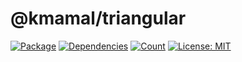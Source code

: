 # @kmamal/triangular

[![Package](https://img.shields.io/npm/v/%2540kmamal%252Ftriangular)](https://www.npmjs.com/package/@kmamal/triangular)
[![Dependencies](https://img.shields.io/librariesio/release/npm/@kmamal/triangular)](https://libraries.io/npm/@kmamal%2Ftriangular)
[![Count](https://badgen.net/bundlephobia/dependency-count/@kmamal/triangular)](https://bundlephobia.com/package/@kmamal/triangular)
[![License: MIT](https://img.shields.io/badge/License-MIT-yellow.svg)](https://opensource.org/licenses/MIT)

